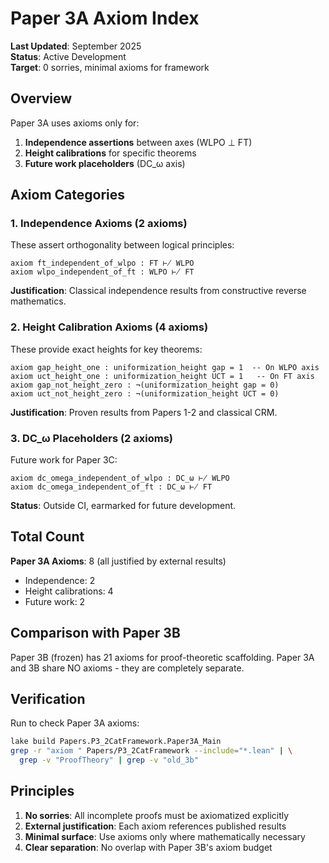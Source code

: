 # Paper 3A Axiom Index

**Last Updated**: September 2025  
**Status**: Active Development  
**Target**: 0 sorries, minimal axioms for framework

## Overview

Paper 3A uses axioms only for:
1. **Independence assertions** between axes (WLPO ⊥ FT)
2. **Height calibrations** for specific theorems
3. **Future work placeholders** (DC_ω axis)

## Axiom Categories

### 1. Independence Axioms (2 axioms)

These assert orthogonality between logical principles:

```lean
axiom ft_independent_of_wlpo : FT ⊬ WLPO
axiom wlpo_independent_of_ft : WLPO ⊬ FT
```

**Justification**: Classical independence results from constructive reverse mathematics.

### 2. Height Calibration Axioms (4 axioms)

These provide exact heights for key theorems:

```lean
axiom gap_height_one : uniformization_height gap = 1  -- On WLPO axis
axiom uct_height_one : uniformization_height UCT = 1   -- On FT axis
axiom gap_not_height_zero : ¬(uniformization_height gap = 0)
axiom uct_not_height_zero : ¬(uniformization_height UCT = 0)
```

**Justification**: Proven results from Papers 1-2 and classical CRM.

### 3. DC_ω Placeholders (2 axioms)

Future work for Paper 3C:

```lean
axiom dc_omega_independent_of_wlpo : DC_ω ⊬ WLPO
axiom dc_omega_independent_of_ft : DC_ω ⊬ FT
```

**Status**: Outside CI, earmarked for future development.

## Total Count

**Paper 3A Axioms**: 8 (all justified by external results)
- Independence: 2
- Height calibrations: 4  
- Future work: 2

## Comparison with Paper 3B

Paper 3B (frozen) has 21 axioms for proof-theoretic scaffolding.
Paper 3A and 3B share NO axioms - they are completely separate.

## Verification

Run to check Paper 3A axioms:
```bash
lake build Papers.P3_2CatFramework.Paper3A_Main
grep -r "axiom " Papers/P3_2CatFramework --include="*.lean" | \
  grep -v "ProofTheory" | grep -v "old_3b"
```

## Principles

1. **No sorries**: All incomplete proofs must be axiomatized explicitly
2. **External justification**: Each axiom references published results
3. **Minimal surface**: Use axioms only where mathematically necessary
4. **Clear separation**: No overlap with Paper 3B's axiom budget